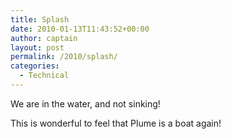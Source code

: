 ```yaml
---
title: Splash
date: 2010-01-13T11:43:52+00:00
author: captain
layout: post
permalink: /2010/splash/
categories:
  - Technical
---
```

We are in the water, and not sinking!

This is wonderful to feel that Plume is a boat again!